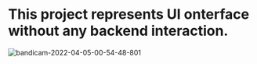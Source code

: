 # This project represents UI onterface without any backend interaction.

![bandicam-2022-04-05-00-54-48-801](https://user-images.githubusercontent.com/32728226/161639314-77128669-69b1-42f1-9bae-82b1f9febb68.gif)
